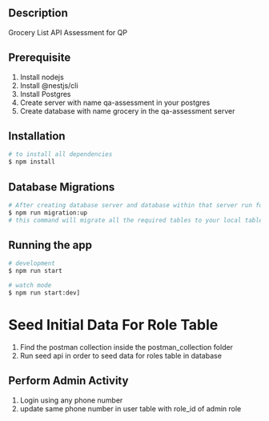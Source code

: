 ## Description

Grocery List API Assessment for QP

## Prerequisite

1. Install nodejs
2. Install @nestjs/cli
3. Install Postgres
4. Create server with name qa-assessment in your postgres
5. Create database with name grocery in the qa-assessment server

## Installation

```bash
# to install all dependencies
$ npm install
```

## Database Migrations

```bash
# After creating database server and database within that server run following command
$ npm run migration:up
# this command will migrate all the required tables to your local table to run the api's
```

## Running the app

```bash
# development
$ npm run start

# watch mode
$ npm run start:dev]
```

# Seed Initial Data For Role Table

1. Find the postman collection inside the postman_collection folder
2. Run seed api in order to seed data for roles table in database

## Perform Admin Activity

1. Login using any phone number
2. update same phone number in user table with role_id of admin role
